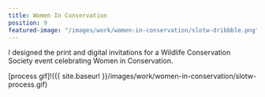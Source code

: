 ```yaml
---
title: Women In Conservation
position: 9
featured-image: "/images/work/women-in-conservation/slotw-dribbble.png"
---
```


I designed the print and digital invitations for a Wildlife Conservation Society event celebrating Women in Conservation.

[process gif]!({{ site.baseurl }}/images/work/women-in-conservation/slotw-process.gif)
